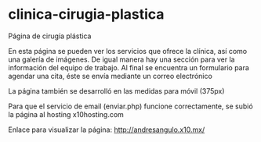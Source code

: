 # clinica-cirugia-plastica

Página de cirugía plástica

En esta página se pueden ver los servicios que ofrece la clínica, así como una galería de imágenes.
De igual manera hay una sección para ver la información del equipo de trabajo.
Al final se encuentra un formulario para agendar una cita, éste se envía mediante un correo electrónico

La página también se desarrolló en las medidas para móvil (375px)


Para que el servicio de email (enviar.php) funcione correctamente, se subió la página al hosting x10hosting.com

Enlace para visualizar la página: http://andresangulo.x10.mx/
